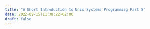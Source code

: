 ```yaml
---
title: "A Short Introduction to Unix Systems Programming Part 8"
date: 2022-09-15T11:38:22+02:00
draft: false
---
```


